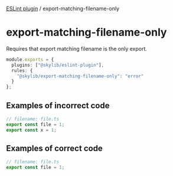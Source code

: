 [ESLint plugin](https://ilyub.github.io/eslint-plugin/) / export-matching-filename-only

# export-matching-filename-only

Requires that export matching filename is the only export.

```ts
module.exports = {
  plugins: ["@skylib/eslint-plugin"],
  rules: {
    "@skylib/export-matching-filename-only": "error"
  }
};
```

## Examples of incorrect code

```ts
// filename: file.ts
export const file = 1;
export const x = 1;
```

## Examples of correct code

```ts
// filename: file.ts
export const file = 1;
```